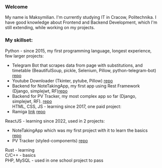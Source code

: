 ### Welcome

My name is Maksymilian.
I'm currently studying IT in Cracow, Politechnika.
I have good knowledge about Frontend and Backend Development, which I'm still extending, while working on my projects.

### My skillset: 
Python - since 2015, my first programming language, longest experience, few larger projects: 
  - Telegram Bot that scrapes data from page with substitutions, and timetable (BeautifulSoup, pickle, Selenium, Pillow, python-telegram-bot) <a href="https://github.com/PIayer69/edupage.org-telegram-bot-scrapper" target="_blank">repo</a>
  - Youtube Downloader (Tkinter, pytube, Pillow) <a href="https://github.com/PIayer69/Youtube-Downloader" target="_blank">repo</a>
  - Backend for NoteTakingApp, my first app using Rest Framework (Django, simplejwt, RF)<a href="https://github.com/PIayer69/notes-django" target="_blank">repo</a>
  - Backend for PV Tracker, my most complex app so far (Django, simplejwt, RF). <a href="https://github.com/PIayer69/PV-Tracker-Backend" targer="_blank">repo</a>  
HTML, CSS, JS - learning since 2017, one paid project:
  - Ramiga <a href="http://ramigainwestycje.pl" target="_blank">link</a> <a href="https://github.com/PIayer69/ramiga-inwestycje" target="_blank">repo</a>

ReactJS - learning since 2022, used in 2 projects:
  - NoteTakingApp which was my first project with it to learn the basics <a href="https://github.com/PIayer69/notes-react" target="_blank">repo</a>
  - PV Tracker (styled-components) <a href="https://github.com/PIayer69/FVTracker-Frontend" target="_blank">repo</a>

Rust - learning  
C/C++ - basics  
PHP, MySQL - used in one school project to pass
